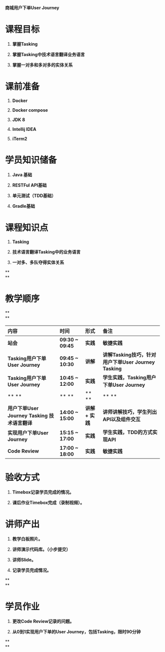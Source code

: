**商城用户下单User Journey**

# **课程目标**

1. **掌握Tasking**

2. **掌握Tasking中技术语言翻译业务语言**

3. **掌握一对多和多对多的实体关系**

# **课前准备**

1. **Docker**

2. **Docker compose**

3. **JDK 8**

4. **Intellij IDEA**

5. **iTerm2**

# **学员知识储备**

1. **Java 基础**

2. **RESTFul API基础**

3. **单元测试（TDD基础）**

4. **Gradle基础**

# **课程知识点**

1. **Tasking**

2. **技术语言翻译Tasking中的业务语言**

3. **一对多、多队夺得实体关系**

**  
**

# **教学顺序**

**  
**

| **内容** | **时间** | **形式** | **备注** |
| :--- | :--- | :--- | :--- |
| **站会** | **09:30 ~ 09:45** | **实践** | **敏捷实践** |
| **Tasking用户下单User Journey** | **09:45 ~ 10:30** | **讲解** | **讲解Tasking技巧，针对用户下单User Journey Tasking** |
| **Tasking用户下单User Journey** | **10:45 ~ 12:00** | **实践** | **学生实践，Tasking用户下单User Journey** |
| ** ** | ** ** | ** ** | ** ** |
| **用户下单User Journey Tasking 技术语言翻译** | **14:00 ~ 15:00** | **讲解 + 实践** | **讲师讲解技巧，学生列出API以及组件交互** |
| **实现用户下单User Journey** | **15:15 ~ 17:00** | **实践** | **学生实践，TDD的方式实现API** |
| **Code Review** | **17:00 ~ 18:00** | **实践** | **敏捷实践** |

# **验收方式**

1. **Timebox记录学员完成的情况。**

2. **课后作业Timebox完成（录制视频）。**

# **讲师产出**

1. **教学白板照片。**

2. **讲师演示代码库。（小步提交）**

3. **讲师Slide。**

4. **记录学员完成情况。**

**  
**

# **学员作业**

1. **更改Code Review记录的问题。**

2. **从0到1实现用户下单的User Journey，包括Tasking，限时90分钟**

**  
**

